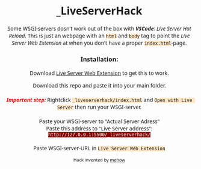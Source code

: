 <style>
body {
    font-family: "Segoe UI", Tahoma, Geneva, Verdana, sans-serif;
    text-align: center;
    max-width: 500px;
    margin: 0 auto;
    height: 100vh;
    text-wrap: pretty;
}
code {
    background-color: bisque;
}
code.link {
    background-color: darkred;
    color: white;
}
</style>
<h1>_LiveServerHack</h1>
<p>
    Some WSGI-servers dosn't work out of the box with
    <em><strong>VSCode</strong>: Live Server Hot Reload</em>. This is just an
    webpage with an <code>html</code> and <code>body</code> tag to point the
    <em>Live Server Web Extension</em> at when you don't have a proper
    <code>index.html</code>-page.
</p>

<h3>Installation:</h3>
<p>
    Download
    <a href="https://github.com/ritwickdey/live-server-web-extension"
    >Live Server Web Extension</a
    >
    to get this to work.
</p>

<p>
    Download this repo and paste it into your main folder.<br /><br />
    <i><strong style="color: red">Important step:</strong></i> Rightclick <code>_liveserverhack/index.html</code> and <code>Open with Live Server</code> then run your WSGI-server. <br /><br />
    Paste your WSGI-server to "Actual Server Adress"<br />
    Paste this address to "Live Server address":<br />
    <code class="link">http://127.0.0.1:5500/_liveserverhack/</code><br /><br />
    Paste WSGI-server-URL in <code>Live Server Web Extension</code>
</p>
    <small>Hack invented by <a href="https://mehow.se">mehow</a></small>
